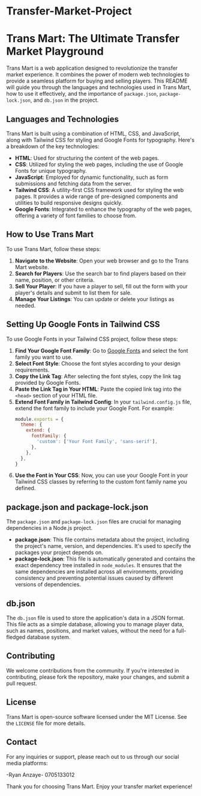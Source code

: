 # Transfer-Market-Project
# Trans Mart: The Ultimate Transfer Market Playground

Trans Mart is a web application designed to revolutionize the transfer market experience. It combines the power of modern web technologies to provide a seamless platform for buying and selling players. This README will guide you through the languages and technologies used in Trans Mart, how to use it effectively, and the importance of `package.json`, `package-lock.json`, and `db.json` in the project.

## Languages and Technologies

Trans Mart is built using a combination of HTML, CSS, and JavaScript, along with Tailwind CSS for styling and Google Fonts for typography. Here's a breakdown of the key technologies:

- **HTML**: Used for structuring the content of the web pages.
- **CSS**: Utilized for styling the web pages, including the use of Google Fonts for unique typography.
- **JavaScript**: Employed for dynamic functionality, such as form submissions and fetching data from the server.
- **Tailwind CSS**: A utility-first CSS framework used for styling the web pages. It provides a wide range of pre-designed components and utilities to build responsive designs quickly.
- **Google Fonts**: Integrated to enhance the typography of the web pages, offering a variety of font families to choose from.

## How to Use Trans Mart

To use Trans Mart, follow these steps:

1. **Navigate to the Website**: Open your web browser and go to the Trans Mart website.
2. **Search for Players**: Use the search bar to find players based on their name, position, or other criteria.
3. **Sell Your Player**: If you have a player to sell, fill out the form with your player's details and submit to list them for sale.
4. **Manage Your Listings**: You can update or delete your listings as needed.

## Setting Up Google Fonts in Tailwind CSS

To use Google Fonts in your Tailwind CSS project, follow these steps:

1. **Find Your Google Font Family**: Go to [Google Fonts](https://fonts.google.com/) and select the font family you want to use.
2. **Select Font Style**: Choose the font styles according to your design requirements.
3. **Copy the Link Tag**: After selecting the font styles, copy the link tag provided by Google Fonts.
4. **Paste the Link Tag in Your HTML**: Paste the copied link tag into the `<head>` section of your HTML file.
5. **Extend Font Family in Tailwind Config**: In your `tailwind.config.js` file, extend the font family to include your Google Font. For example:
   ```javascript
   module.exports = {
     theme: {
       extend: {
         fontFamily: {
           'custom': ['Your Font Family', 'sans-serif'],
         },
       },
     },
   }
   ```
6. **Use the Font in Your CSS**: Now, you can use your Google Font in your Tailwind CSS classes by referring to the custom font family name you defined.

## package.json and package-lock.json

The `package.json` and `package-lock.json` files are crucial for managing dependencies in a Node.js project.

- **package.json**: This file contains metadata about the project, including the project's name, version, and dependencies. It's used to specify the packages your project depends on.
- **package-lock.json**: This file is automatically generated and contains the exact dependency tree installed in `node_modules`. It ensures that the same dependencies are installed across all environments, providing consistency and preventing potential issues caused by different versions of dependencies.

## db.json

The `db.json` file is used to store the application's data in a JSON format. This file acts as a simple database, allowing you to manage player data, such as names, positions, and market values, without the need for a full-fledged database system.




## Contributing

We welcome contributions from the community. If you're interested in contributing, please fork the repository, make your changes, and submit a pull request.

## License

Trans Mart is open-source software licensed under the MIT License. See the `LICENSE` file for more details.

## Contact

For any inquiries or support, please reach out to us through our social media platforms:

-Ryan Anzaye- 0705133012

Thank you for choosing Trans Mart. Enjoy your transfer market experience!


